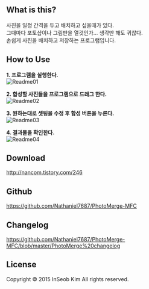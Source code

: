 What is this?
-------------
사진을 일정 간격을 두고 배치하고 싶을때가 있다.  
그때마다 포토샵이나 그림판을 열것인가... 생각만 해도 귀찮다.  
손쉽게 사진을 배치하고 저장하는 프로그램입니다.

How to Use
-------------
**1. 프로그램을 실행한다.**  
![Readme01](http://cfile22.uf.tistory.com/image/2164A53955FAF7DB0398E4)  

**2. 합성할 사진들을 프로그램으로 드래그 한다.**  
![Readme02](http://cfile27.uf.tistory.com/image/2762FC3955FAF7DD048F99)  

**3. 원하는대로 셋팅을 수정 후 합성 버튼을 누른다.**  
![Readme03](http://cfile4.uf.tistory.com/image/2563083955FAF7DF04846F)  

**4. 결과물을 확인한다.**  
![Readme04](http://cfile4.uf.tistory.com/image/2564B33955FAF7E1034BF4)  

Download
-------------
http://nancom.tistory.com/246  

Github
-------------
https://github.com/Nathaniel7687/PhotoMerge-MFC

Changelog
-------------
https://github.com/Nathaniel7687/PhotoMerge-MFC/blob/master/PhotoMerge%20changelog

License
-------------
Copyright © 2015 InSeob Kim All rights reserved.
